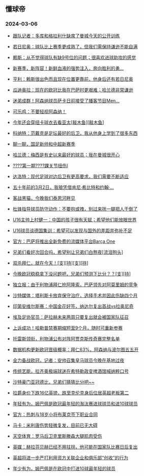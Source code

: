 ## 懂球帝 
### 2024-03-06

+ [跟队记者：多库和格拉利什缺席了曼城今天的公开训练](https://www.dongqiudi.com/article/4077977)

+ [若日尼奥：球队比上赛季更成熟了，但我们需保持谦逊不能自满](https://www.dongqiudi.com/article/4077972)

+ [赖斯：从不觉得球队有缺9号位的问题；很喜欢进球助攻的感觉](https://www.dongqiudi.com/article/4077961)

+ [新赛季，新阵容！新鲜血液的强势注入，奔向胜利的勇...](https://n.dongqiudi.com/webapp/tops.html?id=4077964)

+ [亨利：赖斯很出色而且现在位置更靠前，他身后还有若日尼奥](https://www.dongqiudi.com/article/4077959)

+ [瓜迪奥拉：现在的欧冠比我在巴萨时更艰难；哈兰德非常谦逊](https://www.dongqiudi.com/article/4077957)

+ [迷弟成群！阿森纳球员萨卡日前接受了播客节目Men...](https://n.dongqiudi.com/webapp/tops.html?id=4077963)

+ [可乐鸡：不要轻视阿森纳！](https://www.dongqiudi.com/article/4077947)

+ [今年还会穿纽卡球衣去看亚太[敲木鱼][敲木鱼]](https://n.dongqiudi.com/webapp/tops.html?id=4077945)

+ [科纳特：范戴克是足坛最好的后卫，我从他身上学到了很多东西](https://www.dongqiudi.com/article/4077942)

+ [聊一聊，国足新帅和中超新赛季](https://www.dongqiudi.com/article/4077941)

+ [哈兰德：梅西是有史以来最好的球员；我在曼城很开心](https://www.dongqiudi.com/article/4077779)

+ [????第一期????踝关节扭伤I](https://www.dongqiudi.com/article/4077939)

+ [达洛特：现代足球对边后卫有更高要求，我们需要不断适应](https://www.dongqiudi.com/article/4077936)

+ [五十年前的3月2日，我狼凭借肯尼·希比特和约翰·...](https://n.dongqiudi.com/webapp/tops.html?id=4077930)

+ [客战黑猫，今晚我们泰恩河畔见](https://n.dongqiudi.com/webapp/tops.html?id=4077928)

+ [杜锋指导球员防守动作：不要抱或拽，别过来咣一腿把人干倒了](https://www.dongqiudi.com/article/4077924)

+ [U16主帅上村健一：中国的孩子很有天赋；希望他们能放眼世界](https://www.dongqiudi.com/article/4077921)

+ [U16球员谈德国集训：希望可以发现与国外的差距并弥补不足](https://www.dongqiudi.com/article/4077920)

+ [官方：巴萨将推出全新免费的流媒体平台Barça One](https://www.dongqiudi.com/article/4077919)

+ [兄弟们看好次回合吗，希望别让兄弟们白熬夜[流泪狗头]](https://www.dongqiudi.com/article/4077994)

+ [双杀拜仁，就在今天！[支][持][支][持]](https://www.dongqiudi.com/article/4077995)

+ [今晚欧冠稳稳拿下没问题吧，兄弟们预测下比分？？[支][持]](https://www.dongqiudi.com/article/4077986)

+ [独立报：由于利物浦拜仁抢阿隆索，巴萨领先对阿莫里姆的竞争](https://www.dongqiudi.com/article/4078015)

+ [沙特媒体：塔利斯卡放弃保守治疗，选择手术并因此伤缺四个月](https://www.dongqiudi.com/article/4078008)

+ [印第安维尔斯赛：中国金花好签，纳达尔复出首战vs拉奥尼奇](https://www.dongqiudi.com/article/4078006)

+ [埃及足协官员：萨拉赫未来两周只要复出就会被国家队征召](https://www.dongqiudi.com/article/4078005)

+ [上诉成功！哈勒普禁赛期缩短至9个月，随时可重新参赛](https://www.dongqiudi.com/article/4078004)

+ [托雷斯领衔，利物浦公布对阵阿贾克斯传奇赛完整名单](https://www.dongqiudi.com/article/4078003)

+ [数据机构更新欧冠晋级概率：拜仁63%，阿森纳与波尔图五五开](https://www.dongqiudi.com/article/4078001)

+ [全力备战欧冠，记者：安帅召集皇马球员今晚在基地过夜](https://www.dongqiudi.com/article/4077992)

+ [传统艺能，拉齐奥极端球迷在希特勒政变啤酒馆喊纳粹口号](https://www.dongqiudi.com/article/4077985)

+ [沙特豪门亚冠德比，兄弟们猜猜比分吧~~](https://www.dongqiudi.com/article/4077984)

+ [拉爵身价下跌16亿英镑，跌至克伦克身后位居英超老板第二](https://www.dongqiudi.com/article/4078026)

+ [年轻有为，姆巴佩是欧冠最年轻的淘汰赛进球球员和进10球球员](https://www.dongqiudi.com/article/4078022)

+ [官方：热刺与18岁小将布莱克签下职业合同](https://www.dongqiudi.com/article/4078049)

+ [马卡：米利唐伤势轻微复发，目前已无大碍](https://www.dongqiudi.com/article/4078048)

+ [天空体育：罗马后卫克里斯滕森大腿肌肉受伤](https://www.dongqiudi.com/article/4078047)

+ [英媒：赫拉芬贝赫已经不用拄拐，他可能在国家队比赛日后复出](https://www.dongqiudi.com/article/4078045)

+ [英超将进一步严打利用资方关联企业和俱乐部“创收”的行为](https://www.dongqiudi.com/article/4078042)

+ [年少有为，姆巴佩是在欧冠中打进10球最年轻的球员](https://www.dongqiudi.com/article/4078022)

